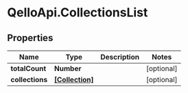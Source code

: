 # QelloApi.CollectionsList

## Properties
Name | Type | Description | Notes
------------ | ------------- | ------------- | -------------
**totalCount** | **Number** |  | [optional] 
**collections** | [**[Collection]**](Collection.md) |  | [optional] 


